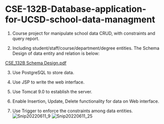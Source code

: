 # CSE-132B-Database-application-for-UCSD-school-data-managment
1. Course project for manipulate school data CRUD, with constraints and query report. 

2. Including student/staff/course/department/degree entities. The Schema Design of data entity and relation is below: 

[CSE_132B Schema Design.pdf](https://github.com/LeoZhichaoLiu/CSE-132B-Database-application-for-UCSD-school-data-managment/files/8885309/CSE_132B.Schema.Design.pdf)

3. Use PostgreSQL to store data. 

4. Use JSP to write the web interface. 

5. Use Tomcat 9.0 to establish the server.

6. Enable Insertion, Update, Delete functionality for data on Web interface.

7. Use Trigger to enforce the constraints among data entities.
![Snip20220611_9](https://user-images.githubusercontent.com/49352811/173217271-a247659a-4caf-4804-b2de-fc53bf54cd5b.png)
![Snip20220611_25](https://user-images.githubusercontent.com/49352811/173219645-1e6c970a-9242-4038-9784-5734c0a95305.png)
